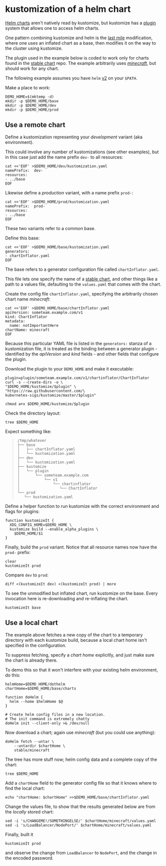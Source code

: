# kustomization of a helm chart

[last mile]: https://testingclouds.wordpress.com/2018/07/20/844/
[stable chart]: https://github.com/helm/charts/tree/master/stable
[Helm charts]: https://github.com/helm/charts
[_minecraft_]: https://github.com/helm/charts/tree/master/stable/minecraft
[plugin]: ../docs/plugins

[Helm charts] aren't natively read by kustomize, but
kustomize has a [plugin] system that allows one to
access helm charts.

One pattern combining kustomize and helm is
the [last mile] modification, where
one uses an inflated chart as a base, then
modifies it on the way to the cluster using
kustomize.

The plugin used in the example below is coded to work
only for charts found in the [stable chart] repo.  The
example arbitrarily uses [_minecraft_], but should work
for any chart.

The following example assumes you have `helm`
[v2](https://v2.helm.sh/docs/using_helm/#install-helm) on your `$PATH`.

Make a place to work:

<!-- @makeWorkplace @helmtest -->
```
DEMO_HOME=$(mktemp -d)
mkdir -p $DEMO_HOME/base
mkdir -p $DEMO_HOME/dev
mkdir -p $DEMO_HOME/prod
```

## Use a remote chart

Define a kustomization representing your _development_
variant (aka environment).

This could involve any number of kustomizations (see
other examples), but in this case just add the name
prefix `dev-` to all resources:

<!-- @writeKustDev @helmtest -->
```
cat <<'EOF' >$DEMO_HOME/dev/kustomization.yaml
namePrefix:  dev-
resources:
- ../base
EOF
```

Likewise define a _production_ variant, with a name
prefix `prod-`:

<!-- @writeKustProd @helmtest -->
```
cat <<'EOF' >$DEMO_HOME/prod/kustomization.yaml
namePrefix:  prod-
resources:
- ../base
EOF
```

These two variants refer to a common base.

Define this base:

<!-- @writeKustDev @helmtest -->
```
cat <<'EOF' >$DEMO_HOME/base/kustomization.yaml
generators:
- chartInflator.yaml
EOF
```

The base refers to a generator configuration file
called `chartInflator.yaml`.

This file lets one specify the name of a [stable chart],
and other things like a path to a values file, defaulting
to the `values.yaml` that comes with the chart.

Create the config file `chartInflator.yaml`, specifying
the arbitrarily chosen chart name _minecraft_:

<!-- @writeGeneratorConfig @helmtest -->
```
cat <<'EOF' >$DEMO_HOME/base/chartInflator.yaml
apiVersion: someteam.example.com/v1
kind: ChartInflator
metadata:
  name: notImportantHere
chartName: minecraft
EOF
```

Because this particular YAML file is listed in the
`generators:` stanza of a kustomization file, it is
treated as the binding between a generator plugin -
identified by the _apiVersion_ and _kind_ fields - and
other fields that configure the plugin.

Download the plugin to your `DEMO_HOME` and make it
executable:

<!-- @installPlugin @helmtest -->
```
plugin=plugin/someteam.example.com/v1/chartinflator/ChartInflator
curl -s --create-dirs -o \
"$DEMO_HOME/kustomize/$plugin" \
"https://raw.githubusercontent.com/\
kubernetes-sigs/kustomize/master/$plugin"

chmod a+x $DEMO_HOME/kustomize/$plugin
```

Check the directory layout:

<!-- @tree -->
```
tree $DEMO_HOME
```

Expect something like:

> ```
> /tmp/whatever
> ├── base
> │   ├── chartInflator.yaml
> │   └── kustomization.yaml
> ├── dev
> │   └── kustomization.yaml
> ├── kustomize
> │   └── plugin
> │       └── someteam.example.com
> │           └── v1
> │               └── chartinflator
> │                  └── ChartInflator
> └── prod
>    └── kustomization.yaml
> ```

Define a helper function to run kustomize with the
correct environment and flags for plugins:

<!-- @defineKustomizeIt @helmtest -->
```
function kustomizeIt {
  XDG_CONFIG_HOME=$DEMO_HOME \
  kustomize build --enable_alpha_plugins \
    $DEMO_HOME/$1
}
```

Finally, build the `prod` variant.  Notice that all
resource  names now have the `prod-` prefix:

<!-- @doProd @helmtest -->
```
clear
kustomizeIt prod
```

Compare `dev` to `prod`:

<!-- @doCompare -->
```
diff <(kustomizeIt dev) <(kustomizeIt prod) | more
```

To see the unmodified but inflated chart, run kustomize
on the base.  Every invocation here is re-downloading
and re-inflating the chart.

<!-- @showBase @helmtest -->
```
kustomizeIt base
```


## Use a local chart

The example above fetches a new copy of the chart
to a temporary directory with each kustomize
build, because a local chart home isn't specified
in the configuration.

To suppress fetching, specify a _chart home_
explicitly, and just make sure the chart is already
there.

To demo this so that it won't interfere with your
existing helm environment, do this:

<!-- @helmInit @helmtest -->
```
helmHome=$DEMO_HOME/dothelm
chartHome=$DEMO_HOME/base/charts

function doHelm {
  helm --home $helmHome $@
}

# Create helm config files in a new location.
# The init command is extremely chatty
doHelm init --client-only >& /dev/null
```

Now download a chart; again use _minecraft_
(but you could use anything):

<!-- @fetchChart @helmtest -->
```
doHelm fetch --untar \
    --untardir $chartHome \
    stable/minecraft
```

The tree has more stuff now; helm config data
and a complete copy of the chart:
<!-- @tree -->
```
tree $DEMO_HOME
```


Add a `chartHome` field to the generator config file so
that it knows where to find the local chart:

<!-- @modifyGenConfig @helmtest -->
```
echo "chartHome: $chartHome" >>$DEMO_HOME/base/chartInflator.yaml
```

Change the values file, to show that the results
generated below are from the _locally_ stored chart:

<!-- @valueChange @helmtest -->
```
sed -i 's/CHANGEME!/SOMETHINGELSE/' $chartHome/minecraft/values.yaml
sed -i 's/LoadBalancer/NodePort/' $chartHome/minecraft/values.yaml
```

Finally, built it

<!-- @finalProd @helmtest -->
```
kustomizeIt prod
```

and observe the change from `LoadBalancer` to `NodePort`, and 
the change in the encoded password.

